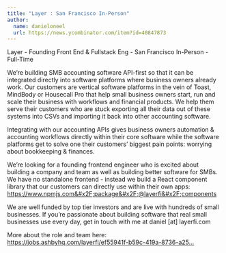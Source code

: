 ```yaml
---
title: "Layer : San Francisco In-Person"
author:
  name: danieloneel
  url: https://news.ycombinator.com/item?id=40847873
---
```

Layer - Founding Front End &amp; Fullstack Eng - San Francisco In-Person - Full-Time

We’re building SMB accounting software API-first so that it can be integrated directly into software platforms where business owners already work. Our customers are vertical software platforms in the vein of Toast, MindBody or Housecall Pro that help small business owners start, run and scale their business with workflows and financial products. We help them serve their customers who are stuck exporting all their data out of these systems into CSVs and importing it back into other accounting software.

Integrating with our accounting APIs gives business owners automation &amp; accounting workflows directly within their core software while the software platforms get to solve one their customers’ biggest pain points: worrying about bookkeeping &amp; finances.

We’re looking for a founding frontend engineer who is excited about building a company and team as well as building better software for SMBs.  We have no standalone frontend - instead we build a React component library that our customers can directly use within their own apps: <a href="https:&#x2F;&#x2F;www.npmjs.com&#x2F;package&#x2F;@layerfi&#x2F;components" rel="nofollow">https:&#x2F;&#x2F;www.npmjs.com&#x2F;package&#x2F;@layerfi&#x2F;components</a>

We are well funded by top tier investors and are live with hundreds of small businesses. If you’re passionate about building software that real small businesses use every day, get in touch with me at daniel [at] layerfi.com

More about the role and team here: <a href="https:&#x2F;&#x2F;jobs.ashbyhq.com&#x2F;layerfi&#x2F;ef55941f-b59c-419a-8736-a255cd530a19">https:&#x2F;&#x2F;jobs.ashbyhq.com&#x2F;layerfi&#x2F;ef55941f-b59c-419a-8736-a25...</a>
